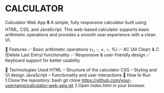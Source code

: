 # CALCULATOR

Calculator Web App 🖩
A simple, fully responsive calculator built using HTML, CSS, and JavaScript. This web-based calculator supports basic arithmetic operations and provides a smooth user experience with a clean UI.

🔹 Features
✅ Basic arithmetic operations (+, -, ×, ÷, %)
✅ AC (All Clear) & C (Delete Last Entry) functionality
✅ Responsive & user-friendly design
✅ Keyboard support for better usability

📂 Technologies Used
HTML – Structure of the calculator
CSS – Styling and UI design
JavaScript – Functionality and user interactions
🚀 How to Run
1.Clone the repository:
bash
git clone https://github.com/your-username/calculator-web-app.git
2.Open index.html in your browser.
